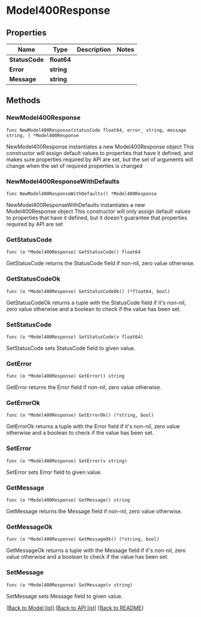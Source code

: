 # Model400Response

## Properties

Name | Type | Description | Notes
------------ | ------------- | ------------- | -------------
**StatusCode** | **float64** |  | 
**Error** | **string** |  | 
**Message** | **string** |  | 

## Methods

### NewModel400Response

`func NewModel400Response(statusCode float64, error_ string, message string, ) *Model400Response`

NewModel400Response instantiates a new Model400Response object
This constructor will assign default values to properties that have it defined,
and makes sure properties required by API are set, but the set of arguments
will change when the set of required properties is changed

### NewModel400ResponseWithDefaults

`func NewModel400ResponseWithDefaults() *Model400Response`

NewModel400ResponseWithDefaults instantiates a new Model400Response object
This constructor will only assign default values to properties that have it defined,
but it doesn't guarantee that properties required by API are set

### GetStatusCode

`func (o *Model400Response) GetStatusCode() float64`

GetStatusCode returns the StatusCode field if non-nil, zero value otherwise.

### GetStatusCodeOk

`func (o *Model400Response) GetStatusCodeOk() (*float64, bool)`

GetStatusCodeOk returns a tuple with the StatusCode field if it's non-nil, zero value otherwise
and a boolean to check if the value has been set.

### SetStatusCode

`func (o *Model400Response) SetStatusCode(v float64)`

SetStatusCode sets StatusCode field to given value.


### GetError

`func (o *Model400Response) GetError() string`

GetError returns the Error field if non-nil, zero value otherwise.

### GetErrorOk

`func (o *Model400Response) GetErrorOk() (*string, bool)`

GetErrorOk returns a tuple with the Error field if it's non-nil, zero value otherwise
and a boolean to check if the value has been set.

### SetError

`func (o *Model400Response) SetError(v string)`

SetError sets Error field to given value.


### GetMessage

`func (o *Model400Response) GetMessage() string`

GetMessage returns the Message field if non-nil, zero value otherwise.

### GetMessageOk

`func (o *Model400Response) GetMessageOk() (*string, bool)`

GetMessageOk returns a tuple with the Message field if it's non-nil, zero value otherwise
and a boolean to check if the value has been set.

### SetMessage

`func (o *Model400Response) SetMessage(v string)`

SetMessage sets Message field to given value.



[[Back to Model list]](../README.md#documentation-for-models) [[Back to API list]](../README.md#documentation-for-api-endpoints) [[Back to README]](../README.md)


